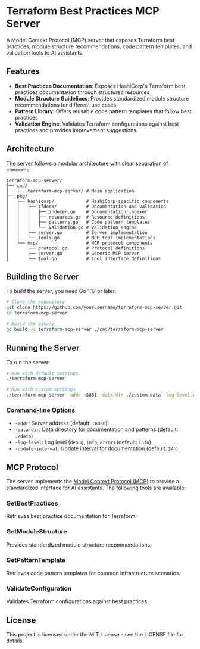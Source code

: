 # Terraform Best Practices MCP Server

A Model Context Protocol (MCP) server that exposes Terraform best practices, module structure recommendations, code pattern templates, and validation tools to AI assistants.

## Features

- **Best Practices Documentation**: Exposes HashiCorp's Terraform best practices documentation through structured resources
- **Module Structure Guidelines**: Provides standardized module structure recommendations for different use cases
- **Pattern Library**: Offers reusable code pattern templates that follow best practices
- **Validation Engine**: Validates Terraform configurations against best practices and provides improvement suggestions

## Architecture

The server follows a modular architecture with clear separation of concerns:

```
terraform-mcp-server/
├── cmd/
│   └── terraform-mcp-server/ # Main application
├── pkg/
│   ├── hashicorp/            # HashiCorp-specific components
│   │   ├── tfdocs/           # Documentation and validation
│   │   │   ├── indexer.go    # Documentation indexer
│   │   │   ├── resources.go  # Resource definitions
│   │   │   ├── patterns.go   # Code pattern templates
│   │   │   └── validation.go # Validation engine
│   │   ├── server.go         # Server implementation
│   │   └── tools.go          # MCP tool implementations
│   └── mcp/                  # MCP protocol components
│       ├── protocol.go       # Protocol definitions
│       ├── server.go         # Generic MCP server
│       └── tool.go           # Tool interface definitions
```

## Building the Server

To build the server, you need Go 1.17 or later:

```bash
# Clone the repository
git clone https://github.com/yourusername/terraform-mcp-server.git
cd terraform-mcp-server

# Build the binary
go build -o terraform-mcp-server ./cmd/terraform-mcp-server
```

## Running the Server

To run the server:

```bash
# Run with default settings
./terraform-mcp-server

# Run with custom settings
./terraform-mcp-server -addr :8081 -data-dir ./custom-data -log-level debug
```

### Command-line Options

- `-addr`: Server address (default: `:8080`)
- `-data-dir`: Data directory for documentation and patterns (default: `./data`)
- `-log-level`: Log level (`debug`, `info`, `error`) (default: `info`)
- `-update-interval`: Update interval for documentation (default: `24h`)

## MCP Protocol

The server implements the [Model Context Protocol (MCP)](https://github.com/mcp-core/mcp) to provide a standardized interface for AI assistants. The following tools are available:

### GetBestPractices

Retrieves best practice documentation for Terraform.

### GetModuleStructure

Provides standardized module structure recommendations.

### GetPatternTemplate

Retrieves code pattern templates for common infrastructure scenarios.

### ValidateConfiguration

Validates Terraform configurations against best practices.

## License

This project is licensed under the MIT License - see the LICENSE file for details.